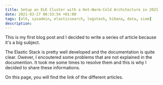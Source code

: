 ```yaml
---
title: Setup an ELK Cluster with a Hot-Warm-Cold Architecture in 2021
date: 2021-03-27 06:53:54 +01:00
tags: [elk, sysadmin, elasticsearch, logstash, kibana, data, siem]
description: 
---
```


This is my first blog post and I decided to write a series of article because it's a big subject.

The Elastic Stack is pretty well developed and the documentation is quite clear. Owever, I encoutered some problems that are not explained in the documention. It took me some times to resolve them and this is why I decided to share these informations.

On this page, you will find the link of the different articles.